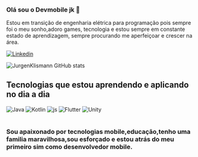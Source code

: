 ### Olá sou o Devmobile jk 👋
Estou em transição de engenharia elétrica para programação pois sempre foi o meu sonho,adoro games, tecnologia e estou sempre em constante estado de aprendizagem, sempre procurando me aperfeiçoar e crescer na área.

[![Linkedin](https://img.shields.io/badge/LinkedIn-0077B5?style=for-the-badge&logo=linkedin&logoColor=white)](https://www.linkedin.com/in/jurgen-klismann-b20b26120/)

![JurgenKlismann GitHub stats](https://github-readme-stats.vercel.app/api?username=JurgenKlismann&show_icons=true&theme=synthwave)

## Tecnologias que estou aprendendo e aplicando no dia a dia

<div style="display: inline_block">
  <img align="center" alt="Java" src="https://img.shields.io/badge/Java-ED8B00?style=for-the-badge&logo=java&logoColor=white" />
  <img align="center" alt="Kotlin" src="https://img.shields.io/badge/Kotlin-0095D5?&style=for-the-badge&logo=kotlin&logoColor=white" />
  <img align="center" alt="js" src="https://img.shields.io/badge/JavaScript-F7DF1E?style=for-the-badge&logo=javascript&logoColor=black" />
  <img align="center" alt="Flutter" src="https://img.shields.io/badge/Flutter-02569B?style=for-the-badge&logo=flutter&logoColor=white" />
  <img align="center" alt="Unity" src="https://img.shields.io/badge/Unity-100000?style=for-the-badge&logo=unity&logoColor=white" />
</div><br/>

### Sou apaixonado por tecnologias mobile,educação,tenho uma familia maravilhosa,sou esforçado e estou atrás do meu primeiro sim como desenvolvedor mobile.
